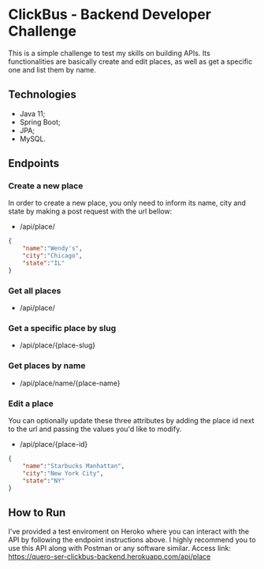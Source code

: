 # ClickBus - Backend Developer Challenge

This is a simple challenge to test my skills on building APIs. Its functionalities are basically create and edit places, as well as get a specific one and list them by name.

## Technologies

- Java 11;
- Spring Boot;
- JPA;
- MySQL.

## Endpoints

### Create a new place

In order to create a new place, you only need to inform its name, city and state by making a post request with the url bellow:

- /api/place/

```json
{
    "name":"Wendy's",
    "city":"Chicago",
    "state":"IL"
}
```

### Get all places

- /api/place/

### Get a specific place by slug

- /api/place/{place-slug}

### Get places by name

- /api/place/name/{place-name}

### Edit a place

You can optionally update these three attributes by adding the place id next to the url and passing the values you'd like to modify.

- /api/place/{place-id}

```json
{
    "name":"Starbucks Manhattan",
    "city":"New York City",
    "state":"NY"
}
```

## How to Run

I've provided a test enviroment on Heroko where you can interact with the API by following the endpoint instructions above. I highly recommend you to use this API along with Postman or any software similar. Access link: https://quero-ser-clickbus-backend.herokuapp.com/api/place
